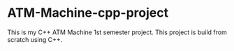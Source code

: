 # ATM-Machine-cpp-project
This is my C++ ATM Machine 1st semester project. This project is build from scratch using C++.
